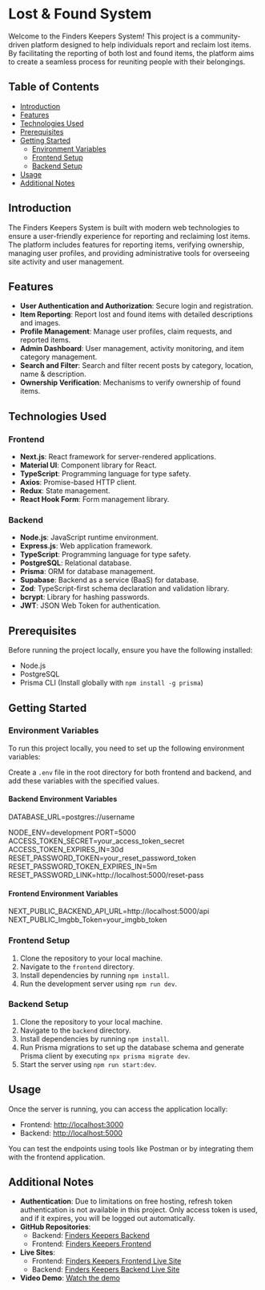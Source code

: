 # Lost & Found System

Welcome to the Finders Keepers System! This project is a community-driven platform designed to help individuals report and reclaim lost items. By facilitating the reporting of both lost and found items, the platform aims to create a seamless process for reuniting people with their belongings.

## Table of Contents

- [Introduction](#introduction)
- [Features](#features)
- [Technologies Used](#technologies-used)
- [Prerequisites](#prerequisites)
- [Getting Started](#getting-started)
  - [Environment Variables](#environment-variables)
  - [Frontend Setup](#frontend-setup)
  - [Backend Setup](#backend-setup)
- [Usage](#usage)
- [Additional Notes](#additional-notes)

## Introduction

The Finders Keepers System is built with modern web technologies to ensure a user-friendly experience for reporting and reclaiming lost items. The platform includes features for reporting items, verifying ownership, managing user profiles, and providing administrative tools for overseeing site activity and user management.

## Features

- **User Authentication and Authorization**: Secure login and registration.
- **Item Reporting**: Report lost and found items with detailed descriptions and images.
- **Profile Management**: Manage user profiles, claim requests, and reported items.
- **Admin Dashboard**: User management, activity monitoring, and item category management.
- **Search and Filter**: Search and filter recent posts by category, location, name & description.
- **Ownership Verification**: Mechanisms to verify ownership of found items.

## Technologies Used

### Frontend

- **Next.js**: React framework for server-rendered applications.
- **Material UI**: Component library for React.
- **TypeScript**: Programming language for type safety.
- **Axios**: Promise-based HTTP client.
- **Redux**: State management.
- **React Hook Form**: Form management library.

### Backend

- **Node.js**: JavaScript runtime environment.
- **Express.js**: Web application framework.
- **TypeScript**: Programming language for type safety.
- **PostgreSQL**: Relational database.
- **Prisma**: ORM for database management.
- **Supabase**: Backend as a service (BaaS) for database.
- **Zod**: TypeScript-first schema declaration and validation library.
- **bcrypt**: Library for hashing passwords.
- **JWT**: JSON Web Token for authentication.

## Prerequisites

Before running the project locally, ensure you have the following installed:

- Node.js
- PostgreSQL
- Prisma CLI (Install globally with `npm install -g prisma`)

## Getting Started

### Environment Variables

To run this project locally, you need to set up the following environment variables:

Create a `.env` file in the root directory for both frontend and backend, and add these variables with the specified values.

#### Backend Environment Variables

DATABASE_URL=postgres://username

NODE_ENV=development
PORT=5000
ACCESS_TOKEN_SECRET=your_access_token_secret
ACCESS_TOKEN_EXPIRES_IN=30d
RESET_PASSWORD_TOKEN=your_reset_password_token
RESET_PASSWORD_TOKEN_EXPIRES_IN=5m
RESET_PASSWORD_LINK=http://localhost:5000/reset-pass

#### Frontend Environment Variables
NEXT_PUBLIC_BACKEND_API_URL=http://localhost:5000/api
NEXT_PUBLIC_Imgbb_Token=your_imgbb_token

### Frontend Setup

1. Clone the repository to your local machine.
2. Navigate to the `frontend` directory.
3. Install dependencies by running `npm install`.
4. Run the development server using `npm run dev`.

### Backend Setup

1. Clone the repository to your local machine.
2. Navigate to the `backend` directory.
3. Install dependencies by running `npm install`.
4. Run Prisma migrations to set up the database schema and generate Prisma client by executing `npx prisma migrate dev`.
5. Start the server using `npm run start:dev`.

## Usage

Once the server is running, you can access the application locally:

- Frontend: [http://localhost:3000](http://localhost:3000)
- Backend: [http://localhost:5000](http://localhost:5000)

You can test the endpoints using tools like Postman or by integrating them with the frontend application.

## Additional Notes

- **Authentication**: Due to limitations on free hosting, refresh token authentication is not available in this project. Only access token is used, and if it expires, you will be logged out automatically.
- **GitHub Repositories**:
  - Backend: [Finders Keepers Backend](https://github.com/md-galib-hossain/finderskeepers-backend)
  - Frontend: [Finders Keepers Frontend](https://github.com/md-galib-hossain/finderskeepers-frontend)
- **Live Sites**:
  - Frontend: [Finders Keepers Frontend Live Site](https://finderskeepers-frontend.vercel.app/)
  - Backend: [Finders Keepers Backend Live Site](https://finderskeepers-backend.onrender.com)
- **Video Demo**: [Watch the demo](https://drive.google.com/file/d/1Uc7fH8nCvRMa3jItDVsBItDMl-ubfvps/view?usp=sharing)
